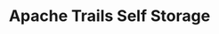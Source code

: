 ---
title: "Apache Trails Self Storage"
url: /apache-junction/apache-trails-self-storage/
shop: Mieten
---
